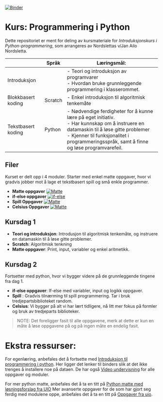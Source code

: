 [![Binder](https://mybinder.org/badge_logo.svg)](https://mybinder.org/v2/gh/Ailol/kurs2021/main)


# Kurs: Programmering i Python

Dette repositoriet er ment for deling av kursmateriale for _Introduksjonskurs i Python-programmering_, som arrangeres av Nordslettas v/Jan Ailo Nordsletta.


|                    | Språk   | Læringsmål:                                                                                                                                                                                                                 |
|--------------------|---------|-------------------------------------------------------------------------------------------------------------------------------------------------------------------------------------------------------------------------------|
| Introduksjon       |         | - Teori og introduksjon av programvarer<br /> - Hvordan bruke grunnleggende programmering i klasserommet.                                                                                                                           |
| Blokkbasert koding | Scratch | - Enkel introduksjon til algoritmisk tenkemåte                                                                                                                                                                                  |
| Tekstbasert koding | Python  | - Nødvendige ferdigheter for å kunne lære på eget initiativ.<br /> - Har kunnskap om å instruere en datamaskin til å løse gitte problemer <br /> - Kjenner til funksjonalitet i programmeringsspråk, samt å finne og løse programvarefeil. |



## Filer
Kurset er delt opp i 4 moduler. Starter med enkel matte oppgaver, hvor vi gradvis jobber mot å lage et tekstbasert spill og små enkle programmer. 

- **Matte oppgaver** 
	  [![Matte](https://mybinder.org/badge_logo.svg)](https://mybinder.org/v2/gh/Ailol/kurs2021/eeecac350c860bde4677221c2c287717c63480b0?filepath=1.Matte.ipynb)
- **if-else oppgaver**
	  [![if-else](https://mybinder.org/badge_logo.svg)](https://mybinder.org/v2/gh/Ailol/kurs2021/eeecac350c860bde4677221c2c287717c63480b0?filepath=2.IfTester.ipynb)
- **Spill  Oppgaver**	[![Matte](https://mybinder.org/badge_logo.svg)](https://mybinder.org/v2/gh/Ailol/kurs2021/9b83b28a4fa096fc9c08ac9804649d0230a146f9?filepath=3.Spill.ipynb) 
- **Celsius Oppgaver** 
 	[![Matte](https://mybinder.org/badge_logo.svg)](https://mybinder.org/v2/gh/Ailol/kurs2021/9b83b28a4fa096fc9c08ac9804649d0230a146f9?filepath=4.celsius.ipynb)
 
 
 ## Kursdag 1
 
 - **Teori og introduksjon**: Introdusjon til algoritmisk tenkemåte, og instruere en datamaskin til å løse gitte problemer.
 - **Scratch**: Algoritmisk tenkning
 - **Matte oppgaver**: Print, input, variabler og enkel aritmetikk.

## Kursdag 2 
Fortsetter med python, hvor vi bygger videre på de grunnleggende tingene fra dag 1.
 - **if-else oppgaver**: If-else med variabler, input og logikk oppgaver.
 - **Spill** : Gradvis tilnærming til spill programmering.  Tar i bruk tredjepartsbiblioteket random. 
- **Celsius**: Vi bygger på alt vi har lært tidligere, nå litt mer fokus på formler og bruk av tredjeparts biblioteker. 


> NOTE:
Det foreligger fasit til alle oppgavene, merk at dette er kun en måte å løse oppgavene på og på ingen måte en endelig fasit.

# Ekstra ressurser:
For egenlæring, anbefales det å fortsette med [Introduksjon til programmering i python](https://uio-profag.github.io/vgs/intro/intro). Her ligger det lenker til binders slik at det ikke trenges å installere noe på dataen. De har også  [Video undervisning](https://uio-profag.github.io/vgs/oppfolging/oppfolging) for alle oppgaver og moduler. 

For mer python matte, anbefales det å ta en titt på [Python matte med løsningsforslag fra UIO](https://trix.ifi.uio.no/course/14)
Mer avanserte oppgaver for de som har gjort seg ferdig med modulene oppe, anbefales det å ta en titt på [Oppgaver fra uio](https://www.uio.no/studier/emner/matnat/ifi/INF1100/h15/ressurser/INF1100_exercises_4th_ed.pdf).





